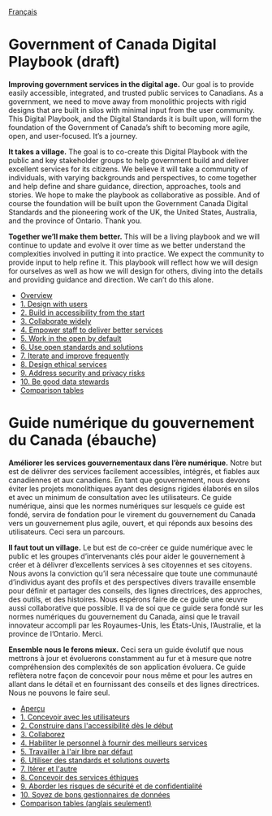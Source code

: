 [Français](#user-content-guide-numérique-du-gouvernement-du-canada-ébauche)

# Government of Canada Digital Playbook (draft)

**Improving government services in the digital age.** Our goal is to provide easily accessible, integrated, and trusted public services to Canadians. As a government, we need to move away from monolithic projects with rigid designs that are built in silos with minimal input from the user community. This Digital Playbook, and the Digital Standards it is built upon, will form the foundation of the Government of Canada’s shift to becoming more agile, open, and user-focused. It’s a journey.

**It takes a village.** The goal is to co-create this Digital Playbook with the public and key stakeholder groups to help government build and deliver excellent services for its citizens. We believe it will take a community of individuals, with varying backgrounds and perspectives, to come together and help define and share guidance, direction, approaches, tools and stories. We hope to make the playbook as collaborative as possible. And of course the foundation will be built upon the Government Canada Digital Standards and the pioneering work of the UK, the United States, Australia, and the province of Ontario. Thank you.

**Together we’ll make them better.** This will be a living playbook and we will continue to update and evolve it over time as we better understand the complexities involved in putting it into practice. We expect the community to provide input to help refine it. This playbook will reflect how we will design for ourselves as well as how we will design for others, diving into the details and providing guidance and direction. We can’t do this alone.

- [Overview](en/overview.md)
- [1. Design with users](en/1-design-with-users.md)
- [2. Build in accessibility from the start](en/2-build-in-accessibility-from-start.md	)
- [3. Collaborate widely](en/3-collaborate-widely.md)
- [4. Empower staff to deliver better services](en/4-empower-staff-deliver-better-services.md)
- [5. Work in the open by default](en/5-work-in-open-by-default.md)
- [6. Use open standards and solutions](en/6-use-open-standards-solutions.md)
- [7. Iterate and improve frequently](en/7-iterate-improve-frequently.md)
- [8. Design ethical services](en/8-design-ethical-services.md)
- [9. Address security and privacy risks](en/9-address-security-privacy-risks.md)
- [10. Be good data stewards](en/10-be-good-data-stewards.md)
- [Comparison tables](en/comparison-tables.md)


# Guide numérique du gouvernement du Canada (ébauche)

**Améliorer les services gouvernementaux dans l’ère numérique.** Notre but est de délivrer des services facilement accessibles, intégrés, et fiables aux canadiennes et aux canadiens. En tant que gouvernement, nous devons éviter les projets monolithiques ayant des designs rigides élaborés en silos et avec un minimum de consultation avec les utilisateurs. Ce guide numérique, ainsi que les normes numériques sur lesquels ce guide est fondé, servira de fondation pour le virement du gouvernement du Canada vers un gouvernement plus agile, ouvert, et qui réponds aux besoins des utilisateurs. Ceci sera un parcours.

**Il faut tout un village.** Le but est de co-créer ce guide numérique avec le public et les groupes d’intervenants clés pour aider le gouvernement à créer et à délivrer d’excellents services à ses citoyennes et ses citoyens. Nous avons la conviction qu’il sera nécessaire que toute une communauté d’individus ayant des profils et des perspectives divers travaille ensemble pour définir et partager des conseils, des lignes directrices, des approches, des outils, et des histoires. Nous espérons faire de ce guide une œuvre aussi collaborative que possible. Il va de soi que ce guide sera fondé sur les normes numériques du gouvernement du Canada, ainsi que le travail innovateur accompli par les Royaumes-Unis, les États-Unis, l’Australie, et la province de l’Ontario. Merci.

**Ensemble nous le ferons mieux.** Ceci sera un guide évolutif que nous mettrons à jour et évoluerons constamment au fur et à mesure que notre compréhension des complexités de son application évoluera. Ce guide reflètera notre façon de concevoir pour nous même et pour les autres en allant dans le détail et en fournissant des conseils et des lignes directrices. Nous ne pouvons le faire seul.

- [Aperçu](fr/apercu.md)
- [1. Concevoir avec les utilisateurs](fr/1-concevoir-avec-utilisateurs.md)
- [2. Construire dans l'accessibilité dès le début](fr/2-construire-dans-accessibilite-des-debut.md)
- [3. Collaborez](fr/3-collaborez-largement.md)
- [4. Habiliter le personnel à fournir des meilleurs services](fr/4-habiliter-personnel-fournir-meilleurs-services.md)
- [5. Travailler à l'air libre par défaut](fr/5-travailler-air-libre-par-defaut.md)
- [6. Utiliser des standards et solutions ouverts](fr/6-utiliser-standards-solutions-ouverts.md)
- [7. Itérer et l'autre](fr/7-iterer-ameliorer-frequemment.md)
- [8. Concevoir des services éthiques](fr/8-concevoir-services-ethiques.md)
- [9. Aborder les risques de sécurité et de confidentialité](fr/9-aborder-risques-securite-confidentialite.md)
- [10. Soyez de bons gestionnaires de données](fr/10-soyez-bons-gestionnaires-donnees.md)
- [Comparison tables (anglais seulement)](en/comparison-tables.md)
